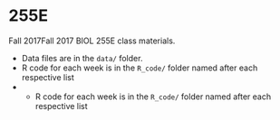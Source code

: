 # 255E

Fall 2017Fall 2017 BIOL 255E class materials.

* Data files are in the `data/` folder.
* R code for each week is in the `R_code/` folder named after each respective list 
* * R code for each week is in the `R_code/` folder named after each respective list 